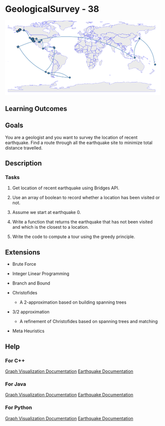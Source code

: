 # GeologicalSurvey - 38

![Geological](./figures/icon.png)


## Learning Outcomes

## Goals

You are a geologist and you want to survey the location of recent
earthquake. Find a route through all the earthquake site to minimize
total distance travelled.


## Description

### Tasks
1. Get location of recent earthquake using Bridges API.

2. Use an array of boolean to record whether a location has been visited or not.

3. Assume we start at earthquake 0.

4. Write a function that returns the earthquake that has not been
visited and which is the closest to a location.

5. Write the code to compute a tour using the greedy principle.


## Extensions

* Brute Force

* Integer Linear Programming

* Branch and Bound

* Christofides
    * A 2-approximation based on building spanning trees

* 3/2 approximation
    * A refinement of Christofides based on spanning trees and matching

* Meta Heuristics

## Help

### For C++
[Graph Visualization Documentation](https://bridgesuncc.github.io/doc/cxx-api/current/html/classbridges_1_1datastructure_1_1_graph_adj_list.html)
[Earthquake Documentation](https://bridgesuncc.github.io/doc/cxx-api/current/html/classbridges_1_1dataset_1_1_earthquake_u_s_g_s.html)

### For Java
[Graph Visualization Documentation](https://bridgesuncc.github.io/doc/java-api/current/html/classbridges_1_1base_1_1_graph_adj_list.html)
[Earthquake Documentation](https://bridgesuncc.github.io/doc/java-api/current/html/classbridges_1_1data__src__dependent_1_1_earthquake_u_s_g_s.html)

### For Python
[Graph Visualization Documentation](https://bridgesuncc.github.io/doc/python-api/current/html/classbridges_1_1graph__adj__list_1_1_graph_adj_list.html)
[Earthquake Documentation](https://bridgesuncc.github.io/doc/python-api/current/html/classbridges_1_1data__src__dependent_1_1earthquake__usgs_1_1_earthquake_u_s_g_s.html)